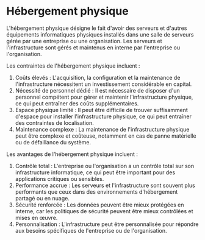 # Hébergement physique

L'hébergement physique désigne le fait d'avoir des serveurs et d'autres équipements informatiques physiques installés dans une salle de serveurs gérée par une entreprise ou une organisation. Les serveurs et l'infrastructure sont gérés et maintenus en interne par l'entreprise ou l'organisation.

Les contraintes de l'hébergement physique incluent :

1. Coûts élevés : L'acquisition, la configuration et la maintenance de l'infrastructure nécessitent un investissement considérable en capital.
2. Nécessité de personnel dédié : Il est nécessaire de disposer d'un personnel compétent pour gérer et maintenir l'infrastructure physique, ce qui peut entraîner des coûts supplémentaires.
3. Espace physique limité : Il peut être difficile de trouver suffisamment d'espace pour installer l'infrastructure physique, ce qui peut entraîner des contraintes de localisation.
4. Maintenance complexe : La maintenance de l'infrastructure physique peut être complexe et coûteuse, notamment en cas de panne matérielle ou de défaillance du système.

Les avantages de l'hébergement physique incluent :

1. Contrôle total : L'entreprise ou l'organisation a un contrôle total sur son infrastructure informatique, ce qui peut être important pour des applications critiques ou sensibles.
2. Performance accrue : Les serveurs et l'infrastructure sont souvent plus performants que ceux dans des environnements d'hébergement partagé ou en nuage.
3. Sécurité renforcée : Les données peuvent être mieux protégées en interne, car les politiques de sécurité peuvent être mieux contrôlées et mises en œuvre.
4. Personnalisation : L'infrastructure peut être personnalisée pour répondre aux besoins spécifiques de l'entreprise ou de l'organisation.
